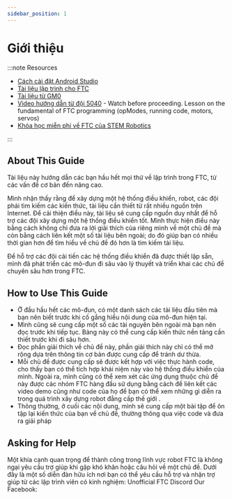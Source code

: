 ```yaml
---
sidebar_position: 1
---
```

# Giới thiệu
:::note Resources

*  [Cách cài đặt Android Studio](https://www.youtube.com/watch?v=ig9YUI4wu6c&t=50s)
* [Tài liệu lập trình cho FTC](https://www.firstinspires.org/resource-library/ftc/technology-information-and-resources)
* [Tài liệu từ GM0](https://gm0.org/en/latest/docs/software/getting-started/index.html)
* [Video hướng dẫn từ đội 5040](https://youtu.be/CdcpNZzekb0) - Watch before proceeding. Lesson on the fundamental of FTC programming (opModes, running code, motors, servos)
* [Khóa học miễn phí về FTC của STEM Robotics](https://stemrobotics.cs.pdx.edu/node/4975.html)

:::
## About This Guide
Tài liệu này hướng dẫn các bạn hầu hết mọi thứ về lập trình trong FTC, từ các vấn đề cơ bản đến nâng cao.

Mình nhận thấy rằng để xây dựng một hệ thống điều khiển, robot, các đội phải tìm kiếm các kiến thức, tài liệu cần thiết từ rất nhiều nguồn trên Internet. Để cải thiện điều này, tài liệu sẽ cung cấp nguồn duy nhất để hỗ trợ các đội xây dựng một hệ thống điều khiển tốt. Mình thực hiện điều này bằng cách không chỉ đưa ra lời giải thích của riêng mình về một chủ đề mà còn bằng cách liên kết một số tài liệu bên ngoài; do đó giúp bạn có nhiều thời gian hơn để tìm hiểu về chủ đề đó hơn là tìm kiếm tài liệu.

Để hỗ trợ các đội cải tiến các hệ thống điều khiển đã được thiết lập sẵn, mình đã phát triển các mô-đun đi sâu vào lý thuyết và triển khai các chủ đề chuyên sâu hơn trong FTC.

## How to Use This Guide
* Ở đầu hầu hết các mô-đun, có một danh sách các tài liệu đầu tiên mà bạn nên biết trước khi cố gắng hiểu nội dung của mô-đun hiện tại. 
* Mình cũng sẽ cung cấp một số các tài nguyên bên ngoài mà bạn nên đọc trước khi tiếp tục. Bảng này có thể cung cấp kiến thức nền tảng cần thiết trước khi đi sâu hơn.
* Đọc phần giải thích về chủ đề này, phần giải thích này chỉ có thể mở rộng dựa trên thông tin cơ bản được cung cấp để tránh dư thừa.
* Mỗi chủ đề được cung cấp sẽ được kết hợp với việc thực hành code, cho thấy bạn có thể tích hợp khái niệm này vào hệ thống điều khiển của mình. Ngoài ra, mình cũng có thể xem xét các ứng dụng thuộc chủ đề này được các nhóm FTC hàng đầu sử dụng bằng cách để liên kết các video demo cũng như code của họ để bạn có thể xem những gì diễn ra trong quá trình xây dựng robot đẳng cấp thế giới .
* Thông thường, ở cuối các nội dung, mình sẽ cung cấp một bài tập để ôn tập lại kiến thức của bạn về chủ đề, thường thông qua việc code và đưa ra giải pháp

## Asking for Help
Một khía cạnh quan trọng để thành công trong lĩnh vực robot FTC là không ngại yêu cầu trợ giúp khi gặp khó khăn hoặc câu hỏi về một chủ đề. Dưới đây là một số diễn đàn hữu ích nơi bạn có thể yêu cầu hỗ trợ và nhận trợ giúp từ các lập trình viên có kinh nghiệm:
Unofficial FTC Discord
Our Facebook:
